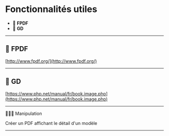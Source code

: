 # Fonctionnalités utiles

*  🔖 **FPDF**
*  🔖 **GD**

___

## 📑  FPDF

[http://www.fpdf.org/](http://www.fpdf.org/)

___

## 📑  GD

[https://www.php.net/manual/fr/book.image.php](https://www.php.net/manual/fr/book.image.php)

___

👨🏻‍💻 Manipulation

Créer un PDF affichant le détail d'un modèle

___